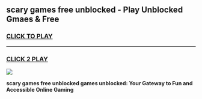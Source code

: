 
## scary games free unblocked - Play Unblocked Gmaes & Free
<h3>
<a href="https://premium.freeplayer.one?title=scary_games_free_unblocked&ref=20F">CLICK TO PLAY</a></h3>
<hr>

<h3>
<a href="https://premium.freeplayer.one?title=scary_games_free_unblocked&ref=20F">CLICK 2 PLAY</a>
  
</h3>

<a href="https://premium.freeplayer.one?title=scary_games_free_unblocked&ref=20F/"><img src="https://clearcache.store/games.png"></a>


**scary games free unblocked games unblocked: Your Gateway to Fun and Accessible Online Gaming**
